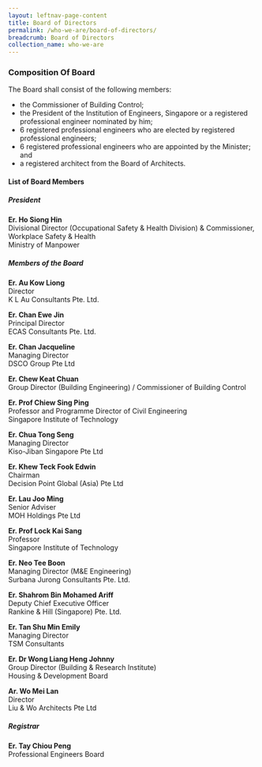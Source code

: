 ```yaml
---
layout: leftnav-page-content
title: Board of Directors
permalink: /who-we-are/board-of-directors/
breadcrumb: Board of Directors
collection_name: who-we-are
---
```


### **Composition Of Board**

The Board shall consist of the following members: 

* the Commissioner of Building Control;
* the President of the Institution of Engineers, Singapore or a registered professional engineer nominated by him;
* 6 registered professional engineers who are elected by registered professional engineers;
* 6 registered professional engineers who are appointed by the Minister; and
* a registered architect from the Board of Architects.

#### **List of Board Members**

##### **President**

**Er. Ho Siong Hin** <br>
Divisional Director (Occupational Safety & Health Division) & Commissioner, Workplace Safety & Health <br>
Ministry of Manpower

##### **Members of the Board**

**Er. Au Kow Liong** <br>
Director <br>
K L Au Consultants Pte. Ltd.

**Er. Chan Ewe Jin** <br>
Principal Director <br>
ECAS Consultants Pte. Ltd.

**Er. Chan Jacqueline** <br>
Managing Director <br>
DSCO Group Pte Ltd

**Er. Chew Keat Chuan** <br>
Group Director (Building Engineering) /
Commissioner of Building Control

**Er. Prof Chiew Sing Ping** <br>
Professor and Programme Director of Civil Engineering <br>
Singapore Institute of Technology

**Er. Chua Tong Seng** <br>
Managing Director <br>
Kiso-Jiban Singapore Pte Ltd

**Er. Khew Teck Fook Edwin** <br>
Chairman <br>
Decision Point Global (Asia) Pte Ltd

**Er. Lau Joo Ming** <br>
Senior Adviser <br>
MOH Holdings Pte Ltd

**Er. Prof Lock Kai Sang** <br>
Professor <br>
Singapore Institute of Technology

**Er. Neo Tee Boon** <br>
Managing Director (M&E Engineering) <br>
Surbana Jurong Consultants Pte. Ltd.

**Er. Shahrom Bin Mohamed Ariff** <br>
Deputy Chief Executive Officer <br>
Rankine & Hill (Singapore) Pte. Ltd.

**Er. Tan Shu Min Emily** <br>
Managing Director <br>
TSM Consultants

**Er. Dr Wong Liang Heng Johnny** <br>
Group Director (Building & Research Institute) <br>
Housing & Development Board 

**Ar. Wo Mei Lan** <br>
Director <br>
Liu & Wo Architects Pte Ltd

##### **Registrar**

**Er. Tay Chiou Peng** <br>
Professional Engineers Board
